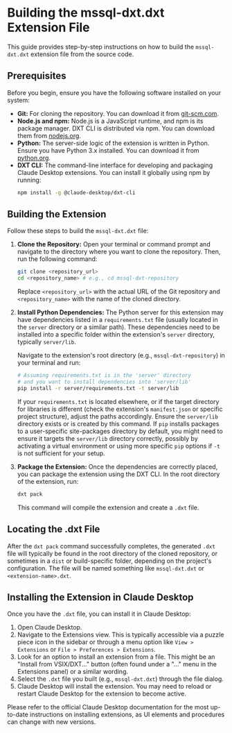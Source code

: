 # Building the mssql-dxt.dxt Extension File

This guide provides step-by-step instructions on how to build the `mssql-dxt.dxt` extension file from the source code.

## Prerequisites

Before you begin, ensure you have the following software installed on your system:

*   **Git:** For cloning the repository. You can download it from [git-scm.com](https://git-scm.com/).
*   **Node.js and npm:** Node.js is a JavaScript runtime, and npm is its package manager. DXT CLI is distributed via npm. You can download them from [nodejs.org](https://nodejs.org/).
*   **Python:** The server-side logic of the extension is written in Python. Ensure you have Python 3.x installed. You can download it from [python.org](https://www.python.org/downloads/).
*   **DXT CLI:** The command-line interface for developing and packaging Claude Desktop extensions. You can install it globally using npm by running:
    ```bash
    npm install -g @claude-desktop/dxt-cli
    ```

## Building the Extension

Follow these steps to build the `mssql-dxt.dxt` file:

1.  **Clone the Repository:**
    Open your terminal or command prompt and navigate to the directory where you want to clone the repository. Then, run the following command:
    ```bash
    git clone <repository_url>
    cd <repository_name> # e.g., cd mssql-dxt-repository
    ```
    Replace `<repository_url>` with the actual URL of the Git repository and `<repository_name>` with the name of the cloned directory.

2.  **Install Python Dependencies:**
    The Python server for this extension may have dependencies listed in a `requirements.txt` file (usually located in the `server` directory or a similar path). These dependencies need to be installed into a specific folder within the extension's `server` directory, typically `server/lib`.

    Navigate to the extension's root directory (e.g., `mssql-dxt-repository`) in your terminal and run:
    ```bash
    # Assuming requirements.txt is in the 'server' directory
    # and you want to install dependencies into 'server/lib'
    pip install -r server/requirements.txt -t server/lib
    ```
    If your `requirements.txt` is located elsewhere, or if the target directory for libraries is different (check the extension's `manifest.json` or specific project structure), adjust the paths accordingly. Ensure the `server/lib` directory exists or is created by this command. If `pip` installs packages to a user-specific site-packages directory by default, you might need to ensure it targets the `server/lib` directory correctly, possibly by activating a virtual environment or using more specific `pip` options if `-t` is not sufficient for your setup.

3.  **Package the Extension:**
    Once the dependencies are correctly placed, you can package the extension using the DXT CLI. In the root directory of the extension, run:
    ```bash
    dxt pack
    ```
    This command will compile the extension and create a `.dxt` file.

## Locating the .dxt File

After the `dxt pack` command successfully completes, the generated `.dxt` file will typically be found in the root directory of the cloned repository, or sometimes in a `dist` or build-specific folder, depending on the project's configuration. The file will be named something like `mssql-dxt.dxt` or `<extension-name>.dxt`.

## Installing the Extension in Claude Desktop

Once you have the `.dxt` file, you can install it in Claude Desktop:

1.  Open Claude Desktop.
2.  Navigate to the Extensions view. This is typically accessible via a puzzle piece icon in the sidebar or through a menu option like `View > Extensions` or `File > Preferences > Extensions`.
3.  Look for an option to install an extension from a file. This might be an "Install from VSIX/DXT..." button (often found under a "..." menu in the Extensions panel) or a similar wording.
4.  Select the `.dxt` file you built (e.g., `mssql-dxt.dxt`) through the file dialog.
5.  Claude Desktop will install the extension. You may need to reload or restart Claude Desktop for the extension to become active.

Please refer to the official Claude Desktop documentation for the most up-to-date instructions on installing extensions, as UI elements and procedures can change with new versions.
